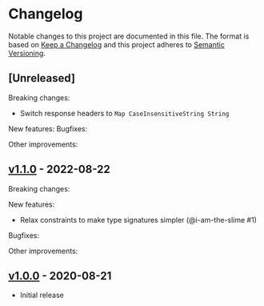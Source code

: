 # Changelog

Notable changes to this project are documented in this file. The format is based on [Keep a Changelog](https://keepachangelog.com/en/1.0.0/) and this project adheres to [Semantic Versioning](https://semver.org/spec/v2.0.0.html).

## [Unreleased]

Breaking changes:
- Switch response headers to `Map CaseInsensitiveString String`

New features:
Bugfixes:

Other improvements:

## [v1.1.0](https://github.com/rowtype-yoga/purescript-fetch/releases/tag/v1.0.0) - 2022-08-22

Breaking changes:

New features:
- Relax constraints to make type signatures simpler (@i-am-the-slime #1)

Bugfixes:

Other improvements:

## [v1.0.0](https://github.com/rowtype-yoga/purescript-fetch/releases/tag/v1.0.0) - 2020-08-21

- Initial release
